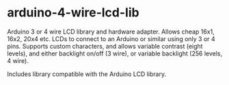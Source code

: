 # arduino-4-wire-lcd-lib
Arduino 3 or 4 wire LCD library and hardware adapter.
Allows cheap 16x1, 16x2, 20x4 etc. LCDs to connect to an Arduino or similar using only 3 or 4 pins. Supports custom characters, and allows variable contrast (eight levels), and either backlight on/off (3 wire), or variable backlight (256 levels, 4 wire).

Includes library compatible with the Arduino LCD library.
